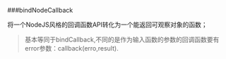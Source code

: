 ###bindNodeCallback

将一个NodeJS风格的回调函数API转化为一个能返回可观察对象的函数；

>基本等同于bindCallback,不同的是作为输入函数的参数的回调函数要有error参数：callback(erro,result).